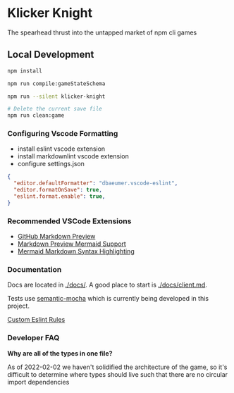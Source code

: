 # Klicker Knight

The spearhead thrust into the untapped market of npm cli games

## Local Development

```bash
npm install

npm run compile:gameStateSchema

npm run --silent klicker-knight

# Delete the current save file
npm run clean:game
```

### Configuring Vscode Formatting

- install eslint vscode extension
- install markdownlint vscode extension
- configure settings.json

```json
{
  "editor.defaultFormatter": "dbaeumer.vscode-eslint",
  "editor.formatOnSave": true,
  "eslint.format.enable": true,
}
```

### Recommended VSCode Extensions

- [GitHub Markdown Preview](https://marketplace.visualstudio.com/items?itemName=bierner.github-markdown-preview)
- [Markdown Preview Mermaid Support](https://marketplace.visualstudio.com/items?itemName=bierner.markdown-mermaid)
- [Mermaid Markdown Syntax Highlighting](https://marketplace.visualstudio.com/items?itemName=bpruitt-goddard.mermaid-markdown-syntax-highlighting)

### Documentation

Docs are located in [./docs/](./docs/). A good place to start is [./docs/client.md](./docs/client.md).

Tests use [semantic-mocha](./semantic-mocha/README.md) which is currently being developed in this project.

[Custom Eslint Rules](./eslint-local-rules/README.md)

### Developer FAQ

**Why are all of the types in one file?**

As of 2022-02-02 we haven't solidified the architecture of the game,
so it's difficult to determine where types should live such that there are no circular import dependencies
